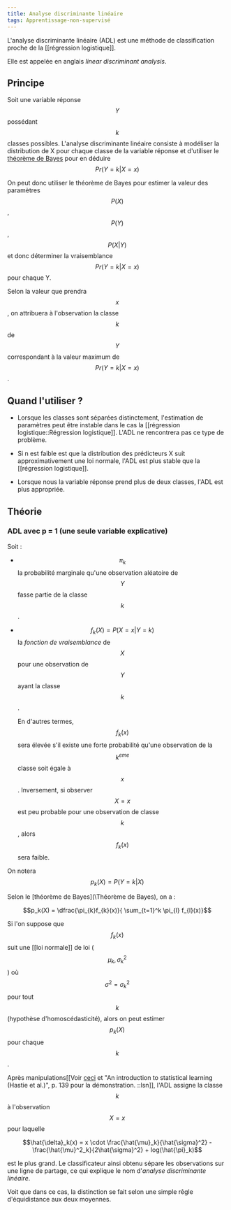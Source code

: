 ```yaml
---
title: Analyse discriminante linéaire
tags: Apprentissage-non-supervisé
---
```


L'analyse discriminante linéaire (ADL) est une méthode de classification proche de la [[régression logistique]]. 

Elle est appelée en anglais *linear discriminant analysis*.

## Principe
Soit une variable réponse $$Y$$ possédant $$k$$ classes possibles. L'analyse discriminante linéaire consiste à modéliser la distribution de X pour chaque classe de la variable réponse et d'utiliser le [théorème de Bayes](\Théorème-de-sklearnBayes) pour en déduire $$Pr(Y=k \vert X=x)$$

On peut donc utiliser le théorème de Bayes pour estimer la valeur des paramètres $$P(X)$$, $$P(Y)$$, $$ P(X \vert Y) $$ et donc déterminer la vraisemblance $$Pr(Y=k \vert X=x)$$ pour chaque Y. 

Selon la valeur que prendra $$x$$, on attribuera à l'observation la classe $$k$$ de $$Y$$ correspondant à la valeur maximum de $$Pr(Y=k \vert X=x)$$.

## Quand l'utiliser ?

- Lorsque les classes sont séparées distinctement, l'estimation de paramètres peut être instable dans le cas la [[régression logistique::Régression logistique]]. L'ADL ne rencontrera pas ce type de problème.

- Si n est faible est que la distribution des prédicteurs X suit approximativement une loi normale, l'ADL est plus stable que la [[régression logistique]].

- Lorsque nous la variable réponse prend plus de deux classes, l'ADL est plus appropriée.

## Théorie

### ADL avec p = 1 (une seule variable explicative)

Soit :
- $$\pi_k$$ la probabilité marginale qu'une observation aléatoire de $$Y$$ fasse partie de la classe $$k$$.

- $$f_k(X) = P(X=x \vert Y=k)$$ la *fonction de vraisemblance* de $$X$$ pour une observation de $$Y$$ ayant la classe $$k$$. 
	
	En d'autres termes, $$f_k(x)$$ sera élevée s'il existe une forte probabilité qu'une observation de la $$k^{eme}$$ classe soit égale à $$x$$. Inversement, si observer $$X = x$$ est peu probable pour une observation de classe $$k$$, alors $$f_k(x)$$ sera faible.
	
On notera $$p_k(X) =P(Y=k \vert X)$$

Selon le [théorème de Bayes](\Théorème de Bayes), on a :

$$p_k(X) = \dfrac{\pi_{k}f_{k}(x)}{ \sum_{t=1}^k \pi_{l} f_{l}(x)}$$

Si l'on suppose que $$f_k(x)$$ suit une [[loi normale]] de loi ($$\mu_k, \sigma^2_k$$) où $$\sigma^2 = \sigma^2_k$$ pour tout $$k$$ (hypothèse d'homoscédasticité), alors on peut estimer $$p_k(X)$$ pour chaque $$k$$.

Après manipulations[[Voir [ceci](https://web.archive.org/web/20190214175740/http://www.math.u-bordeaux.fr/~mchave100p/wordpress/wp-content/uploads/2013/10/Analyse_discrim.pdf) et "An introduction to statistical learning (Hastie et al.)", p. 139 pour la démonstration.
::lsn]], l'ADL assigne la classe $$k$$ à l'observation $$X=x$$ pour laquelle 

$$\hat{\delta}_k(x) = x \cdot \frac{\hat{\mu}_k}{\hat{\sigma}^2} - \frac{\hat{\mu}^2_k}{2\hat{\sigma}^2} + log(\hat{\pi}_k)$$

est le plus grand. Le classificateur ainsi obtenu sépare les observations sur une ligne de partage, ce qui explique le nom d'*analyse discriminante linéaire*.

Voit que dans ce cas, la distinction se fait selon une simple rêgle d'équidistance aux deux moyennes.

